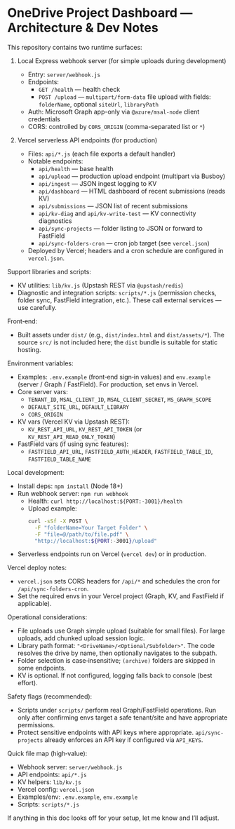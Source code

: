 # OneDrive Project Dashboard — Architecture & Dev Notes

This repository contains two runtime surfaces:

1) Local Express webhook server (for simple uploads during development)
   - Entry: `server/webhook.js`
   - Endpoints:
     - `GET /health` — health check
     - `POST /upload` — `multipart/form-data` file upload with fields: `folderName`, optional `siteUrl`, `libraryPath`
   - Auth: Microsoft Graph app-only via `@azure/msal-node` client credentials
   - CORS: controlled by `CORS_ORIGIN` (comma-separated list or `*`)

2) Vercel serverless API endpoints (for production)
   - Files: `api/*.js` (each file exports a default handler)
   - Notable endpoints:
     - `api/health` — base health
     - `api/upload` — production upload endpoint (multipart via Busboy)
     - `api/ingest` — JSON ingest logging to KV
     - `api/dashboard` — HTML dashboard of recent submissions (reads KV)
     - `api/submissions` — JSON list of recent submissions
     - `api/kv-diag` and `api/kv-write-test` — KV connectivity diagnostics
     - `api/sync-projects` — folder listing to JSON or forward to FastField
     - `api/sync-folders-cron` — cron job target (see `vercel.json`)
   - Deployed by Vercel; headers and a cron schedule are configured in `vercel.json`.

Support libraries and scripts:

- KV utilities: `lib/kv.js` (Upstash REST via `@upstash/redis`)
- Diagnostic and integration scripts: `scripts/*.js` (permission checks, folder sync, FastField integration, etc.). These call external services — use carefully.

Front‑end:

- Built assets under `dist/` (e.g., `dist/index.html` and `dist/assets/*`). The source `src/` is not included here; the `dist` bundle is suitable for static hosting.

Environment variables:

- Examples: `.env.example` (front‑end sign‑in values) and `env.example` (server / Graph / FastField). For production, set envs in Vercel.
- Core server vars:
  - `TENANT_ID`, `MSAL_CLIENT_ID`, `MSAL_CLIENT_SECRET`, `MS_GRAPH_SCOPE`
  - `DEFAULT_SITE_URL`, `DEFAULT_LIBRARY`
  - `CORS_ORIGIN`
- KV vars (Vercel KV via Upstash REST):
  - `KV_REST_API_URL`, `KV_REST_API_TOKEN` (or `KV_REST_API_READ_ONLY_TOKEN`)
- FastField vars (if using sync features):
  - `FASTFIELD_API_URL`, `FASTFIELD_AUTH_HEADER`, `FASTFIELD_TABLE_ID`, `FASTFIELD_TABLE_NAME`

Local development:

- Install deps: `npm install` (Node 18+)
- Run webhook server: `npm run webhook`
  - Health: `curl http://localhost:${PORT:-3001}/health`
  - Upload example:
    ```bash
    curl -sSf -X POST \
      -F "folderName=Your Target Folder" \
      -F "file=@/path/to/file.pdf" \
      "http://localhost:${PORT:-3001}/upload"
    ```
- Serverless endpoints run on Vercel (`vercel dev`) or in production.

Vercel deploy notes:

- `vercel.json` sets CORS headers for `/api/*` and schedules the cron for `/api/sync-folders-cron`.
- Set the required envs in your Vercel project (Graph, KV, and FastField if applicable).

Operational considerations:

- File uploads use Graph simple upload (suitable for small files). For large uploads, add chunked upload session logic.
- Library path format: `"<DriveName>/<Optional/Subfolder>"`. The code resolves the drive by name, then optionally navigates to the subpath.
- Folder selection is case‑insensitive; `(archive)` folders are skipped in some endpoints.
- KV is optional. If not configured, logging falls back to console (best effort).

Safety flags (recommended):

- Scripts under `scripts/` perform real Graph/FastField operations. Run only after confirming envs target a safe tenant/site and have appropriate permissions.
- Protect sensitive endpoints with API keys where appropriate. `api/sync-projects` already enforces an API key if configured via `API_KEYS`.

Quick file map (high‑value):

- Webhook server: `server/webhook.js`
- API endpoints: `api/*.js`
- KV helpers: `lib/kv.js`
- Vercel config: `vercel.json`
- Examples/env: `.env.example`, `env.example`
- Scripts: `scripts/*.js`

If anything in this doc looks off for your setup, let me know and I’ll adjust.


